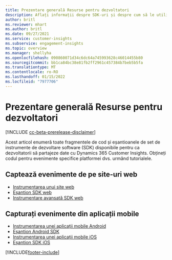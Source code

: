 ```yaml
---
title: Prezentare generală Resurse pentru dezvoltatori
description: Aflați informații despre SDK-uri și despre cum să le utilizați.
author: britl
ms.reviewer: mhart
ms.author: britl
ms.date: 09/27/2021
ms.service: customer-insights
ms.subservice: engagement-insights
ms.topic: overview
ms.manager: shellyha
ms.openlocfilehash: 090860071d34c6dc64a745993628c46014455b80
ms.sourcegitcommit: bb1ca84bc38e81fb2ff2961c457384b7beb5b5fa
ms.translationtype: MT
ms.contentlocale: ro-RO
ms.lasthandoff: 01/15/2022
ms.locfileid: "7977706"
---
```

# <a name="developer-resources-overview"></a>Prezentare generală Resurse pentru dezvoltatori

[!INCLUDE [cc-beta-prerelease-disclaimer](includes/cc-beta-prerelease-disclaimer.md)]

Acest articol enumeră toate fragmentele de cod și eșantioanele de set de instrumente de dezvoltare software (SDK) disponibile pentru ca dezvoltatorii să partajeze date cu Dynamics 365 Customer Insights. Obțineți codul pentru evenimente specifice platformei dvs. urmând tutorialele.

## <a name="capture-events-from-websites"></a>Captează evenimente de pe site-uri web

- [Instrumentarea unui site web](instrument-website.md)
- [Eșantion SDK web](websdk-sample.md)
- [Instrumentare avansată SDK web](advanced-SDK-implementation.md)

## <a name="capture-events-from-mobile-apps"></a>Capturați evenimente din aplicații mobile

- [Instrumentarea unei aplicații mobile Android](get-started-android.md)
- [Eșantion Android SDK](androidsdk-sample.md)
- [Instrumentarea unei aplicații mobile iOS](get-started-ios.md)
- [Eșantion SDK iOS](iossdk-sample.md)

[!INCLUDE[footer-include](../includes/footer-banner.md)]
